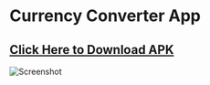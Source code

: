 
# Currency Converter App

## [Click Here to Download APK](https://github.com/rahulumak/CurrencyConverterApp/blob/main/app/release/app-release.apk?raw=true)
![Screenshot](https://user-images.githubusercontent.com/14198534/121822107-e1404100-ccba-11eb-886c-8f501f8d0577.jpg)
